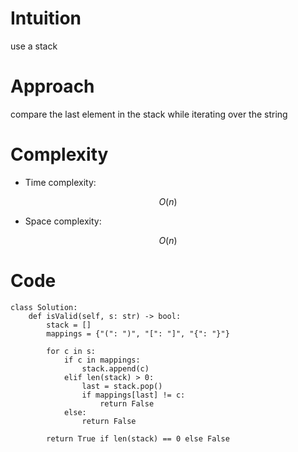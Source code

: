 # Intuition
<!-- Describe your first thoughts on how to solve this problem. -->
use a stack

# Approach
<!-- Describe your approach to solving the problem. -->
compare the last element in the stack while iterating over the string

# Complexity
- Time complexity:
<!-- Add your time complexity here, e.g. $$O(n)$$ -->
$$O(n)$$

- Space complexity:
<!-- Add your space complexity here, e.g. $$O(n)$$ -->
$$O(n)$$

# Code
```
class Solution:
    def isValid(self, s: str) -> bool:
        stack = []
        mappings = {"(": ")", "[": "]", "{": "}"}

        for c in s:
            if c in mappings:
                stack.append(c)
            elif len(stack) > 0:
                last = stack.pop()
                if mappings[last] != c:
                    return False
            else:
                return False

        return True if len(stack) == 0 else False


```
